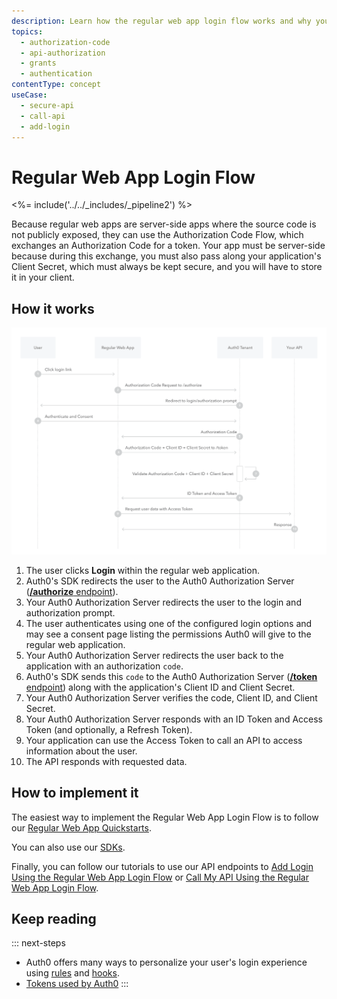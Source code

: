 ```yaml
---
description: Learn how the regular web app login flow works and why you should use it for regular web apps.
topics:
  - authorization-code
  - api-authorization
  - grants
  - authentication
contentType: concept
useCase:
  - secure-api
  - call-api
  - add-login
---
```

# Regular Web App Login Flow

<%= include('../../_includes/_pipeline2') %>

Because regular web apps are server-side apps where the source code is not publicly exposed, they can use the Authorization Code Flow, which exchanges an Authorization Code for a token. Your app must be server-side because during this exchange, you must also pass along your application's Client Secret, which must always be kept secure, and you will have to store it in your client.


## How it works

![Regular Web App Login Flow Authentication Sequence](/media/articles/flows/concepts/auth-sequence-regular-web-app-login-flow.png)


1. The user clicks **Login** within the regular web application.
2. Auth0's SDK redirects the user to the Auth0 Authorization Server ([**/authorize** endpoint](/api/authentication#authorization-code-grant)).
3. Your Auth0 Authorization Server redirects the user to the login and authorization prompt.
4. The user authenticates using one of the configured login options and may see a consent page listing the permissions Auth0 will give to the regular web application.
5. Your Auth0 Authorization Server redirects the user back to the application with an authorization `code`.
6. Auth0's SDK sends this `code` to the Auth0 Authorization Server ([**/token** endpoint](/api/authentication?http#authorization-code)) along with the application's Client ID and Client Secret.
7. Your Auth0 Authorization Server verifies the code, Client ID, and Client Secret.
8. Your Auth0 Authorization Server responds with an ID Token and Access Token (and optionally, a Refresh Token).
9. Your application can use the Access Token to call an API to access information about the user.
10. The API responds with requested data.


## How to implement it

The easiest way to implement the Regular Web App Login Flow is to follow our [Regular Web App Quickstarts](/quickstart/webapp).

You can also use our [SDKs](/libraries).

Finally, you can follow our tutorials to use our API endpoints to [Add Login Using the Regular Web App Login Flow](/flows/guides/regular-web-app-login-flow/add-login-using-regular-web-app-login-flow) or [Call My API Using the Regular Web App Login Flow](/flows/guides/regular-web-app-login-flow/call-api-using-regular-web-app-login-flow).

## Keep reading

::: next-steps
- Auth0 offers many ways to personalize your user's login experience using [rules](/rules) and [hooks](/hooks).
- [Tokens used by Auth0](/tokens)
:::
